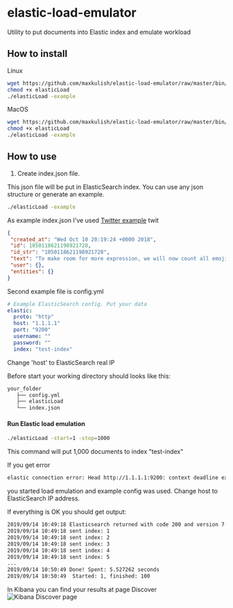 # elastic-load-emulator
Utility to put documents into Elastic index and emulate workload

## How to install
Linux
```bash
wget https://github.com/maxkulish/elastic-load-emulator/raw/master/bin/Linux/elasticLoad
chmod +x elasticLoad
./elasticLoad -example
```


MacOS
```bash
wget https://github.com/maxkulish/elastic-load-emulator/raw/master/bin/macOS/elasticLoad
chmod +x elasticLoad
./elasticLoad -example
```

## How to use

1. Create index.json file.

This json file will be put in ElasticSearch index.
You can use any json structure or generate an example.

```bash
./elasticLoad -example
```
As example index.json I've used [Twitter example](https://developer.twitter.com/en/docs/tweets/data-dictionary/overview/intro-to-tweet-json.html) twit
```json
{
 "created_at": "Wed Oct 10 20:19:24 +0000 2018",
 "id": 1050118621198921728,
 "id_str": "1050118621198921728",
 "text": "To make room for more expression, we will now count all emojis as equal—including those with gender‍‍‍ ‍‍and skin t… https://t.co/MkGjXf9aXm",
 "user": {},  
 "entities": {}
}
```

Second example file is config.yml
```yaml
# Example ElasticSearch config. Put your data
elastic:
  proto: "http"
  host: "1.1.1.1"
  port: "9200"
  username: ""
  password: ""
  index: "test-index"
```

Change 'host' to ElasticSearch real IP

Before start your working directory should looks like this:

```bash
your_folder
   ├── config.yml
   ├── elasticLoad
   └── index.json
```

#### Run Elastic load emulation
```bash
./elasticLoad -start=1 -stop=1000
```
This command will put 1,000 documents to index "test-index"

If you get error
```bash
elastic connection error: Head http://1.1.1.1:9200: context deadline exceeded
```
you started load emulation and example config was used. Change host to ElasticSearch IP address.

If everything is OK you should get output:
```bash
2019/09/14 10:49:18 Elasticsearch returned with code 200 and version 7.3.1
2019/09/14 10:49:18 sent index: 1
2019/09/14 10:49:18 sent index: 2
2019/09/14 10:49:18 sent index: 3
2019/09/14 10:49:18 sent index: 4
2019/09/14 10:49:18 sent index: 5
...
2019/09/14 10:50:49 Done! Spent: 5.527262 seconds
2019/09/14 10:50:49  Started: 1, finished: 100

```

In Kibana you can find your results at page Discover
![Kibana Discover page](https://cs1.fcdn.net/102/PublicImages/ElasticSearch.png)